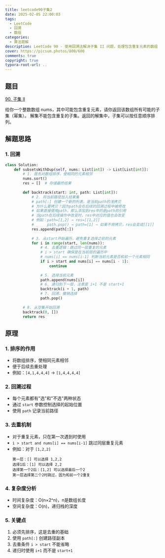 ```yaml
---
title: leetcode90子集2
date: 2025-02-05 22:00:03
tags:
  - LeetCode
  - 回溯
  - 数组
categories:
  - 算法题解
description: LeetCode 90 - 使用回溯法解决子集 II 问题，处理包含重复元素的数组
cover: https://picsum.photos/800/600
comments: true
copyright: true
typora-root-url: ..
---
```


## 题目

[90. 子集 II](https://leetcode.cn/problems/subsets-ii/)

给你一个整数数组 nums，其中可能包含重复元素，请你返回该数组所有可能的子集（幂集）。
解集不能包含重复的子集。返回的解集中，子集可以按任意顺序排列。

## 解题思路

### 1. 回溯

```python
class Solution:
    def subsetsWithDup(self, nums: List[int]) -> List[List[int]]:
        # 1. 首先对数组排序，使相同的元素相邻
        nums.sort()
        res = []  # 存储最终结果
        
        def backtrack(start: int, path: List[int]):
            # 2. 将当前路径加入结果集
            # path[:] 创建一个新的列表，是当前path的浅拷贝
            # 为什么要拷贝？因为path会在后续的回溯过程中被修改
            # 如果直接使用path，那么添加到res中的是path的引用
            # 当path在后续操作中改变时，res中对应的值也会改变
            # 例如：path=[1,2] → res=[[1,2]]
            #      path.pop() → path=[1] → 如果不用拷贝，res会变成[[1]]
            res.append(path[:])
            
            # 3. 从start开始遍历，避免重复选择之前的元素
            for i in range(start, len(nums)):
                # 4. 去重逻辑：跳过同一层重复的元素
                # i > start 确保是在当前层的遍历中
                # nums[i] == nums[i-1] 判断当前元素是否和前一个元素相同
                if i > start and nums[i] == nums[i - 1]:
                    continue
                    
                # 5. 选择当前元素
                path.append(nums[i])
                # 6. 递归到下一层，注意是 i+1 不是 start+1
                backtrack(i + 1, path)
                # 7. 回溯，撤销选择
                path.pop()
        
        # 8. 从空集开始回溯
        backtrack(0, [])
        return res
```

## 原理

### 1. 排序的作用
- 将数组排序，使相同元素相邻
- 便于后续去重处理
- 例如：`[4,1,4,4,4]` → `[1,4,4,4,4]`

### 2. 回溯过程
- 每个元素都有"选"和"不选"两种状态
- 通过 `start` 参数控制选择的起始位置
- 使用 `path` 记录当前路径

### 3. 去重机制
- 对于重复元素，只在第一次遇到时使用
- `i > start and nums[i] == nums[i-1]` 跳过同层重复元素
- 例如：对于 `[1,2,2]`
  ```
  第一层：[] 可以选择 1,2,2
  选择1后：[1] 可以选择 2,2
  选择第一个2后：[1,2] 可以选择最后一个2
  第一层选择第二个2时跳过，因为和前一个2重复
  ```

### 4. 复杂度分析
- 时间复杂度：O(n×2^n)，n是数组长度
- 空间复杂度：O(n)，递归栈的深度

### 5. 关键点
1. 必须先排序，这是去重的基础
2. 使用 `path[:]` 创建路径副本
3. 去重条件 `i > start` 不能省略
4. 递归时使用 `i+1` 而不是 `start+1`



